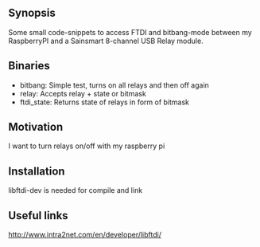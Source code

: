 ## Synopsis

Some small code-snippets to access FTDI and bitbang-mode between my RaspberryPI and a Sainsmart 8-channel USB Relay module.


## Binaries

- bitbang: Simple test, turns on all relays and then off again
- relay: Accepts relay + state or bitmask 
- ftdi_state: Returns state of relays in form of bitmask

## Motivation

I want to turn relays on/off with my raspberry pi

## Installation

libftdi-dev is needed for compile and link

## Useful links

http://www.intra2net.com/en/developer/libftdi/


